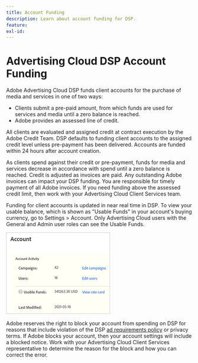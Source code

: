 ```yaml
---
title: Account Funding
description: Learn about account funding for DSP.
feature:
exl-id: 
---
```

# Advertising Cloud DSP Account Funding

Adobe Advertising Cloud DSP funds client accounts for the purchase of media and services in one of two ways:

* Clients submit a pre-paid amount, from which funds are used for services and media until a zero balance is reached.
* Adobe provides an assessed line of credit.

All clients are evaluated and assigned credit at contract execution by the Adobe Credit Team. DSP defaults to funding client accounts to the assigned credit level unless pre-payment has been delivered. Accounts are funded within 24 hours after account creation.

As clients spend against their credit or pre-payment, funds for media and services decrease in accordance with spend until a zero balance is reached. Credit is adjusted as invoices are paid. Any outstanding Adobe invoices can impact your DSP funding. You are responsible for timely payment of all Adobe invoices. If you need funding above the assessed credit limit, then work with your Advertising Cloud Client Services team.

Funding for client accounts is updated in near real time in DSP. To view your usable balance, which is shown as "Usable Funds" in your account's buying currency, go to Settings > Account. Only Advertising Cloud users with the General and Admin user roles can see the Usable Funds.

![Usable Funds for an account](/help/dsp/assets/account-usable-funds.png)

Adobe reserves the right to block your account from spending on DSP for reasons that include violation of the DSP [ad requirements policy](/help/dsp/introduction/ad-requirements-policy.md) or privacy terms. If Adobe blocks your account, then your account settings will include a blocked notice. Work with your Advertising Cloud Client Services representative to determine the reason for the block and how you can correct the error.
